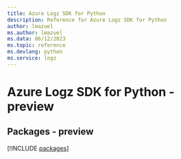 ```yaml
---
title: Azure Logz SDK for Python
description: Reference for Azure Logz SDK for Python
author: lmazuel
ms.author: lmazuel
ms.data: 06/12/2023
ms.topic: reference
ms.devlang: python
ms.service: logz
---
```

# Azure Logz SDK for Python - preview
## Packages - preview
[!INCLUDE [packages](logz-index.md)]